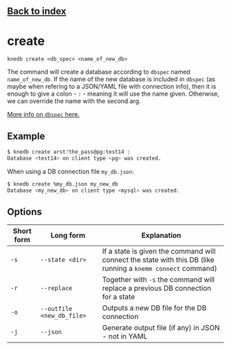 ## [Back to index](index.md)

# create
```
knedb create <db_spec> <name_of_new_db>
```
The command will create a database according to `dbspec` named `name_of_new_db`. If the name of 
the new database is included in `dbspec` (as maybe when refering to a JSON/YAML file with connection info), then it is enough to give a colon - `:` - meaning it will use the name given. Otherwise, we can override the name with the second arg. 

[More info on `dbspec` here.](dbspec.md)

## Example
```bash
$ knedb create arst?the_pass@pg:test14 : 
Database <test14> on client type <pg> was created.
```

When using a DB connection file `my_db.json`: 
```bash
$ knedb create %my_db.json my_new_db
Database <my_new_db> on client type <mysql> was created.
```

## Options
| Short form | Long form | Explanation | 
| --- | --- | --- | 
| `-s` | `--state <dir>` | If a state is given the command will connect the state with this DB (like running a `knemm connect` command) | 
| `-r` | `--replace` | Together with `-s` the command will replace a previous DB connection for a state | 
| `-o` | `--outfile <new_db_file>` | Outputs a new DB file for the DB connection | 
| `-j` | `--json` | Generate output file (if any) in JSON - not in YAML | 
